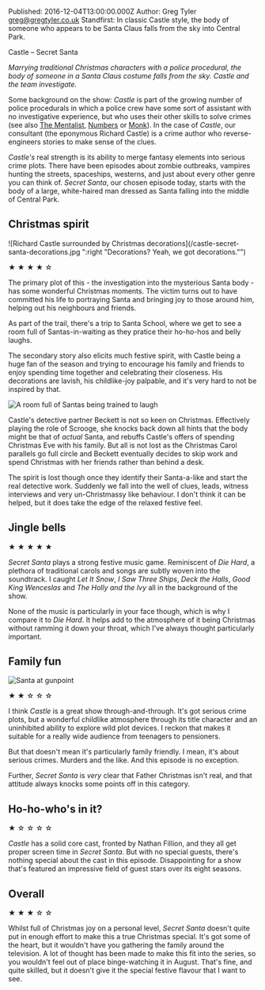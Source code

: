 Published: 2016-12-04T13:00:00.000Z
Author: Greg Tyler <greg@gregtyler.co.uk>
Standfirst: In classic Castle style, the body of someone who appears to be Santa Claus falls from the sky into Central Park.

Castle – Secret Santa

_Marrying traditional Christmas characters with a police procedural, the body of someone in a Santa Claus costume falls from the sky. Castle and the team investigate._

Some background on the show: _Castle_ is part of the growing number of police procedurals in which a police crew have some sort of assistant with no investigative experience, but who uses their other skills to solve crimes (see also [The Mentalist][mentalistwiki], [Numbers][numberswiki] or [Monk][monkwiki]). In the case of _Castle_, our consultant (the eponymous Richard Castle) is a crime author who reverse-engineers stories to make sense of the clues.

_Castle's_ real strength is its ability to merge fantasy elements into serious crime plots. There have been episodes about zombie outbreaks, vampires hunting the streets, spaceships, westerns, and just about every other genre you can think of. _Secret Santa_, our chosen episode today, starts with the body of a large, white-haired man dressed as Santa falling into the middle of Central Park.

## Christmas spirit
![Richard Castle surrounded by Christmas decorations](/castle-secret-santa-decorations.jpg ":right "Decorations? Yeah, we got decorations."")

★ ★ ★ ★ ☆

The primary plot of this - the investigation into the mysterious Santa body - has some wonderful Christmas moments. The victim turns out to have committed his life to portraying Santa and bringing joy to those around him, helping out his neighbours and friends.

As part of the trail, there's a trip to Santa School, where we get to see a room full of Santas-in-waiting as they pratice their ho-ho-hos and belly laughs.

The secondary story also elicits much festive spirit, with Castle being a huge fan of the season and trying to encourage his family and friends to enjoy spending time together and celebrating their closeness. His decorations are lavish, his childlike-joy palpable, and it's very hard to not be inspired by that.

![A room full of Santas being trained to laugh](/castle-secret-santa-school.jpg ":left Santa School!")

Castle's detective partner Beckett is not so keen on Christmas. Effectively playing the role of Scrooge, she knocks back down all hints that the body might be that of _actual_ Santa, and rebuffs Castle's offers of spending Christmas Eve with his family. But all is not lost as the Christmas Carol parallels go full circle and Beckett eventually decides to skip work and spend Christmas with her friends rather than behind a desk.

The spirit is lost though once they identify their Santa-a-like and start the real detective work. Suddenly we fall into the well of clues, leads, witness interviews and very un-Christmassy like behaviour. I don't think it can be helped, but it does take the edge of the relaxed festive feel.

## Jingle bells
★ ★ ★ ★ ★

_Secret Santa_ plays a strong festive music game. Reminiscent of _Die Hard_, a plethora of traditional carols and songs are subtly woven into the soundtrack. I caught _Let It Snow_, _I Saw Three Ships_, _Deck the Halls_, _Good King Wenceslas_ and _The Holly and the Ivy_ all in the background of the show.

None of the music is particularly in your face though, which is why I compare it to _Die Hard_. It helps add to the atmosphere of it being Christmas without ramming it down your throat, which I've always thought particularly important.

## Family fun
![Santa at gunpoint](/castle-secret-santa-gun.jpg ":right Seeing a cop pull a gun on Santa doesn't feel like the most family-appropriate Christmas television.")

★ ★ ☆ ☆ ☆

I think _Castle_ is a great show through-and-through. It's got serious crime plots, but a wonderful childlike atmosphere through its title character and an uninhibited ability to explore wild plot devices. I reckon that makes it suitable for a really wide audience from teenagers to pensioners.

But that doesn't mean it's particularly family friendly. I mean, it's about serious crimes. Murders and the like. And this episode is no exception.

Further, _Secret Santa_ is _very_ clear that Father Christmas isn't real, and that attitude always knocks some points off in this category.

## Ho-ho-who's in it?
★ ☆ ☆ ☆ ☆

_Castle_ has a solid core cast, fronted by Nathan Fillion, and they all get proper screen time in _Secret Santa_. But with no special guests, there's nothing special about the cast in this episode. Disappointing for a show that's featured an impressive field of guest stars over its eight seasons.

## Overall
★ ★ ★ ☆ ☆

Whilst full of Christmas joy on a personal level, _Secret Santa_ doesn't quite put in enough effort to make this a true Christmas special. It's got some of the heart, but it wouldn't have you gathering the family around the television. A lot of thought has been made to make this fit into the series, so you wouldn't feel out of place binge-watching it in August. That's fine, and quite skilled, but it doesn't give it the special festive flavour that I want to see.

[mentalistwiki]: [https://en.wikipedia.org/wiki/The_Mentalist]
[monkwiki]: [https://en.wikipedia.org/wiki/Monk_(TV_series)]
[numberswiki]: [https://en.wikipedia.org/wiki/Numbers_(TV_series)]

